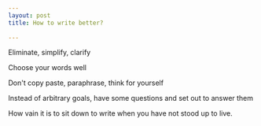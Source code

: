 ```yaml
---
layout: post
title: How to write better?
 
---
```


Eliminate, simplify, clarify

Choose your words well

Don't copy paste, paraphrase, think for yourself 

Instead of arbitrary goals, have some questions and set out to answer them

How vain it is to sit down to write when you have not stood up to live.



